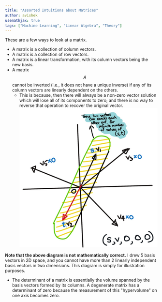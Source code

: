 ```yaml
---
title: "Assorted Intuitions about Matrices"
author: avishek
usemathjax: true
tags: ["Machine Learning", "Linear Algebra", "Theory"]
---
```


These are a few ways to look at a matrix.
- A matrix is a collection of column vectors.
- A matrix is a collection of row vectors.
- A matrix is a linear transformation, with its column vectors being the new basis.
- A matrix $$A$$ cannot be inverted (i.e., it does not have a unique inverse) if any of its column vectors are linearly dependent on the others.
    - This is because, then there will always be a non-zero vector solution which will lose all of its components to zero; and there is no way to reverse that operation to recover the original vector.
![A Single Linearly Dependent Vector results in a non-invertible matrix](/assets/even-one-linear-dependence-causes-non-invertible-matrix.jpg)

**Note that the above diagram is not mathematically correct.** I drew 5 basis vectors in 2D space, and you cannot have more than 2 linearly independent basis vectors in two dimensions. This diagram is simply for illustration purposes.

- The determinant of a matrix is essentially the volume spanned by the basis vectors formed by its columns. A degenerate matrix has a determinant of zero because the measurement of this "hypervolume" on one axis becomes zero.


